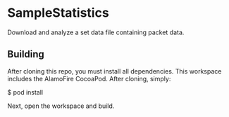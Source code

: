 # SampleStatistics
Download and analyze a set data file containing packet data.


## Building

After cloning this repo, you must install all dependencies. This workspace includes the AlamoFire CocoaPod. After cloning, simply:

<project dir>$ pod install

Next, open the workspace and build.
